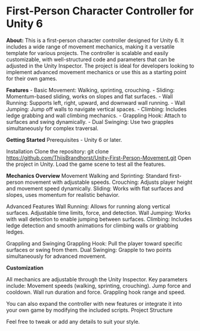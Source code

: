 # First-Person Character Controller for Unity 6

**About:**
This is a first-person character controller designed for Unity 6. It includes a wide range of movement mechanics, making it a versatile template for various projects. The controller is scalable and easily customizable, with well-structured code and parameters that can be adjusted in the Unity Inspector.
The project is ideal for developers looking to implement advanced movement mechanics or use this as a starting point for their own games.

**Features**
    - Basic Movement: Walking, sprinting, crouching.
    - Sliding: Momentum-based sliding, works on slopes and flat surfaces.
    - Wall Running: Supports left, right, upward, and downward wall running.
    - Wall Jumping: Jump off walls to navigate vertical spaces.
    - Climbing: Includes ledge grabbing and wall climbing mechanics.
    - Grappling Hook: Attach to surfaces and swing dynamically.
    - Dual Swinging: Use two grapples simultaneously for complex traversal.

**Getting Started**
Prerequisites
    - Unity 6 or later.

Installation
    Clone the repository:
    git clone https://github.com/ThijsBrandhorst/Unity-First-Person-Movement.git
    Open the project in Unity.
    Load the game scene to test all the features.

**Mechanics Overview**
Movement
    Walking and Sprinting: Standard first-person movement with adjustable speeds.
    Crouching: Adjusts player height and movement speed dynamically.
    Sliding: Works with flat surfaces and slopes, uses momentum for realistic behavior.

Advanced Features
    Wall Running: Allows for running along vertical surfaces. Adjustable time limits, force, and detection.
    Wall Jumping: Works with wall detection to enable jumping between surfaces.
    Climbing: Includes ledge detection and smooth animations for climbing walls or grabbing ledges.

Grappling and Swinging
    Grappling Hook: Pull the player toward specific surfaces or swing from them.
    Dual Swinging: Grapple to two points simultaneously for advanced movement.

**Customization**

All mechanics are adjustable through the Unity Inspector. Key parameters include:
    Movement speeds (walking, sprinting, crouching).
    Jump force and cooldown.
    Wall run duration and force.
    Grappling hook range and speed.

You can also expand the controller with new features or integrate it into your own game by modifying the included scripts.
Project Structure

Feel free to tweak or add any details to suit your style.
